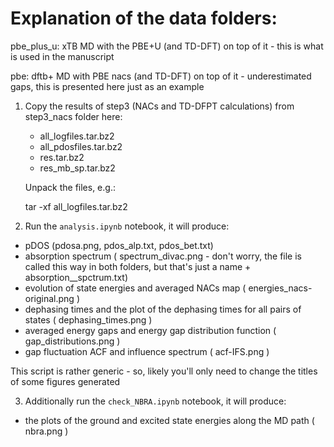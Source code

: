 # Explanation of the data folders:

pbe_plus_u:    xTB MD with the PBE+U (and TD-DFT) on top of it - this is what is used in the manuscript

pbe:  dftb+ MD with PBE nacs (and TD-DFT) on top of it - underestimated gaps, this is presented here just as an example



1. Copy the results of step3 (NACs and TD-DFPT calculations) from step3_nacs folder here:

   * all_logfiles.tar.bz2 
   * all_pdosfiles.tar.bz2
   * res.tar.bz2
   * res_mb_sp.tar.bz2

   Unpack the files, e.g.:

   tar -xf all_logfiles.tar.bz2


2. Run the `analysis.ipynb` notebook, it will produce:

  * pDOS (pdosa.png, pdos_alp.txt, pdos_bet.txt)
  * absorption spectrum ( spectrum_divac.png - don't worry, the file is called this way in both folders, but that's just a name + absorption__spctrum.txt)
  * evolution of state energies and averaged NACs map ( energies_nacs-original.png )
  * dephasing times and the plot of the dephasing times for all pairs of states ( dephasing_times.png )
  * averaged energy gaps and energy gap distribution function ( gap_distributions.png )
  * gap fluctuation ACF and influence spectrum ( acf-IFS.png )


  This script is rather generic - so, likely you'll only need to change the titles of some figures generated


3. Additionally run the `check_NBRA.ipynb` notebook, it will produce:

  * the plots of the ground and excited state energies along the MD path ( nbra.png )

